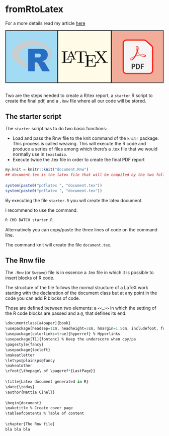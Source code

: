 # fromRtoLatex
For a more details read my article [here](https://towardsdatascience.com/how-to-combine-latex-and-r-for-report-generation-82f23787fc43)

<p align="center">
  <img src="https://github.com/MattiaCinelli/fromRtoLatex/blob/master/common/banner.png" alt="Sankey Plot in Python"  width="900"/>
</p>

Two are the steps needed to create a R/tex report, a `starter` R script to create the final pdf, and a `.Rnw` file where all our code will be stored. 

## The starter script
The  `starter`  script has to do two basic functions:
- Load and pass the Rnw file to the knit command of the `knitr` package. This process is called weaving. This will execute the R code and produce a series of files among which there’s a .tex file that we would normally use in `texstudio`.
- Execute twice the .tex file in order to create the final PDF report

```r
my.knit = knitr::knit("document.Rnw")
## document.tex is the latex file that will be compiled by the two following command:

system(paste0("pdflatex ", "document.tex")) 
system(paste0("pdflatex ", "document.tex")) 
```
By executing the file `starter.R` you will create the latex document.

I recommend to use the command:
```bash
R CMD BATCH starter.R
```
Alternatively you can copy/paste the three lines of code on the command line.

The command knit will create the file `document.tex`.

## The Rnw file
The `.Rnw` (or `Sweave`) file is in essence a .tex file in which it is possible to insert blocks of R code.

The structure of the file follows the normal structure of a LaTeX work starting with the declaration of the document class but at any point in the code you can add R blocks of code.

Those are defined between two elements: a ``<<…>>`` in which the setting of the R code blocks are passed and a `@`, that defines its end.
```r
\documentclass[a4paper]{book}
\usepackage[headsep=1cm, headheight=2cm, hmargin=1.5cm, includefoot, footskip=20pt]{geometry}
\usepackage[colorlinks=true]{hyperref} % Hyperlinks
\usepackage[T1]{fontenc} % Keep the underscore when cpy/pa
\pagestyle{fancy}
\usepackage{tocloft}
\makeatletter
\let\ps@plain\ps@fancy
\makeatother
\cfoot{\thepage\ of \pageref*{LastPage}}

\title{Latex document generated in R}
\date{\today}
\author{Mattia Cinell}

\begin{document}
\maketitle % Create cover page
\tableofcontents % Table of content

\chapter{The Rnw file}
bla bla bla 

```


